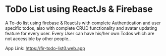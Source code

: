 # ToDo List using ReactJs & Firebase
A To-do list using firebase & ReactJs with complete Authentication and user specific todos, also with complete CRUD functionality and avatar updating feature for every user. Every User can have his/her own Todos which are not accessible by other people..

App Link: https://fir-todo-list0.web.app
